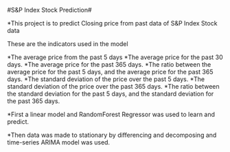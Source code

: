 #S&P Index Stock Prediction#

*This project is to predict Closing price from past data of S&P Index Stock data

These are the indicators used in the model

*The average price from the past 5 days *The average price for the past 30 days. *The average price for the past 365 days. *The ratio between the average price for the past 5 days, and the average price for the past 365 days. *The standard deviation of the price over the past 5 days. *The standard deviation of the price over the past 365 days. *The ratio between the standard deviation for the past 5 days, and the standard deviation for the past 365 days.

*First a linear model and RandomForest Regressor was used to learn and predict.

*Then data was made to stationary by differencing and decomposing and time-series ARIMA model was used.

